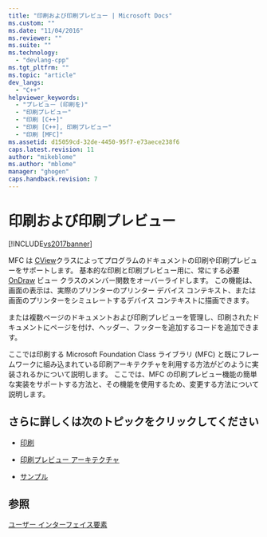```yaml
---
title: "印刷および印刷プレビュー | Microsoft Docs"
ms.custom: ""
ms.date: "11/04/2016"
ms.reviewer: ""
ms.suite: ""
ms.technology: 
  - "devlang-cpp"
ms.tgt_pltfrm: ""
ms.topic: "article"
dev_langs: 
  - "C++"
helpviewer_keywords: 
  - "プレビュー (印刷を)"
  - "印刷プレビュー"
  - "印刷 [C++]"
  - "印刷 [C++], 印刷プレビュー"
  - "印刷 [MFC]"
ms.assetid: d15059cd-32de-4450-95f7-e73aece238f6
caps.latest.revision: 11
author: "mikeblome"
ms.author: "mblome"
manager: "ghogen"
caps.handback.revision: 7
---
```

# 印刷および印刷プレビュー
[!INCLUDE[vs2017banner](../assembler/inline/includes/vs2017banner.md)]

MFC は [CView](../Topic/CView%20Class.md)クラスによってプログラムのドキュメントの印刷や印刷プレビューをサポートします。  基本的な印刷と印刷プレビュー用に、常にする必要 [OnDraw](../Topic/CView::OnDraw.md) ビュー クラスのメンバー関数をオーバーライドします。  この機能は、画面の表示は、実際のプリンターのプリンター デバイス コンテキスト、または画面のプリンターをシミュレートするデバイス コンテキストに描画できます。  
  
 または複数ページのドキュメントおよび印刷プレビューを管理し、印刷されたドキュメントにページを付け、ヘッダー、フッターを追加するコードを追加できます。  
  
 ここでは印刷する Microsoft Foundation Class ライブラリ \(MFC\) と既にフレームワークに組み込まれている印刷アーキテクチャを利用する方法がどのように実装されるかについて説明します。  ここでは、MFC の印刷プレビュー機能の簡単な実装をサポートする方法と、その機能を使用するため、変更する方法について説明します。  
  
## さらに詳しくは次のトピックをクリックしてください  
  
-   [印刷](../mfc/printing.md)  
  
-   [印刷プレビュー アーキテクチャ](../mfc/print-preview-architecture.md)  
  
-   [サンプル](../top/visual-cpp-samples.md)  
  
## 参照  
 [ユーザー インターフェイス要素](../mfc/user-interface-elements-mfc.md)